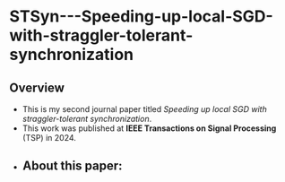 # STSyn---Speeding-up-local-SGD-with-straggler-tolerant-synchronization
## Overview
- This is my second journal paper titled _Speeding up local SGD with straggler-tolerant synchronization_.
- This work was published at **IEEE Transactions on Signal Processing** (TSP) in 2024.
- About this paper:
  - 
